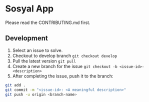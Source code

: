 # Sosyal App

Please read the CONTRIBUTING.md first.

## Development
1. Select an issue to solve.
2. Checkout to develop branch `git checkout develop`
3. Pull the latest version `git pull`
4. Create a new branch for the issue `git checkout -b <issue-id>-<description>`
5. After completing the issue, push it to the branch:
```bash
git add .
git commit -m "<issue-id>: <A meaningful description>"
git push -u origin <branch-name>
```

